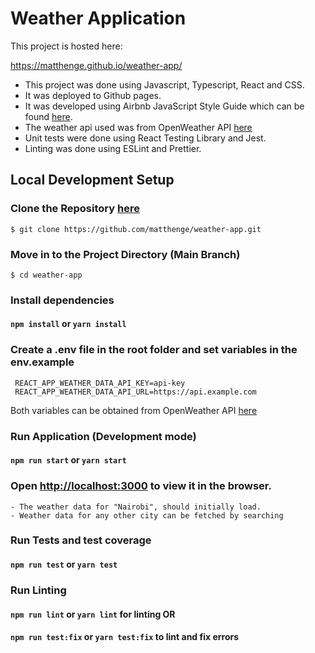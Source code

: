 # Weather Application

This project is hosted here:

https://matthenge.github.io/weather-app/

- This project was done using Javascript, Typescript, React and CSS.
- It was deployed to Github pages.
- It was developed using Airbnb JavaScript Style Guide which can be found [here](https://airbnb.io/javascript/react/).
- The weather api used was from OpenWeather API [here](https://openweathermap.org/api)
- Unit tests were done using React Testing Library and Jest.
- Linting was done using ESLint and Prettier.

## Local Development Setup

### Clone the Repository [here](https://github.com/matthenge/weather-app.git)

```
$ git clone https://github.com/matthenge/weather-app.git
```

### Move in to the Project Directory (Main Branch)

```
$ cd weather-app
```

### Install dependencies

#### `npm install` or `yarn install`

### Create a .env file in the root folder and set variables in the env.example

```
 REACT_APP_WEATHER_DATA_API_KEY=api-key
 REACT_APP_WEATHER_DATA_API_URL=https://api.example.com
```
Both variables can be obtained from OpenWeather API [here](https://openweathermap.org/api)

### Run Application (Development mode)

#### `npm run start` or `yarn start`

### Open [http://localhost:3000](http://localhost:3000) to view it in the browser.

```
- The weather data for "Nairobi", should initially load.
- Weather data for any other city can be fetched by searching
```

### Run Tests and test coverage

#### `npm run test` or `yarn test`

### Run Linting

#### `npm run lint` or `yarn lint` for linting OR

#### `npm run test:fix` or `yarn test:fix` to lint and fix errors

